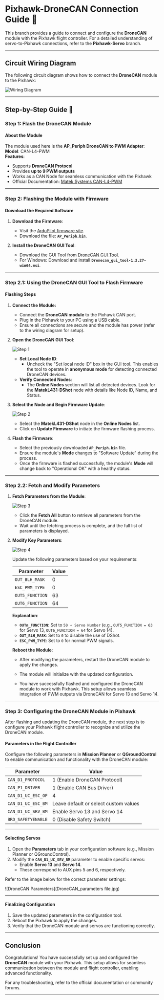 
# Pixhawk-DroneCAN Connection Guide 🚀

This branch provides a guide to connect and configure the **DroneCAN** module with the Pixhawk flight controller. For a detailed understanding of servo-to-Pixhawk connections, refer to the **Pixhawk-Servo** branch.

---

## Circuit Wiring Diagram

The following circuit diagram shows how to connect the **DroneCAN** module to the Pixhawk:

![Wiring Diagram](how_to_connect_DroneCAN_to_pixhwack.jpg)

---

## Step-by-Step Guide 🔧

### Step 1: Flash the DroneCAN Module

#### About the Module
The module used here is the **AP_Periph DroneCAN to PWM Adapter**:  
**Model**: CAN-L4-PWM  
**Features**:
- Supports **DroneCAN Protocol**
- Provides **up to 9 PWM outputs**
- Works as a CAN Node for seamless communication with the Pixhawk
- Official Documentation: [Matek Systems CAN-L4-PWM](https://www.mateksys.com/?portfolio=can-l4-pwm)

---

### Step 2: Flashing the Module with Firmware

#### Download the Required Software

1. **Download the Firmware**:
   - Visit the [ArduPilot firmware site](https://firmware.ardupilot.org/AP_Periph/latest/MatekL431-DShot/).
   - Download the file: **`AP_Periph.bin`**.

2. **Install the DroneCAN GUI Tool**:
   - Download the GUI Tool from [DroneCAN GUI Tool](https://firmware.ardupilot.org/Tools/CAN_GUI/).
   - For Windows: Download and install **`Dronecan_gui_tool-1.2.27-win64.msi`**.

---

### Step 2.1: Using the DroneCAN GUI Tool to Flash Firmware

#### Flashing Steps

1. **Connect the Module:**
   - Connect the **DroneCAN module** to the Pixhawk CAN port.
   - Plug in the Pixhawk to your PC using a USB cable.
   - Ensure all connections are secure and the module has power (refer to the wiring diagram for setup).

2. **Open the DroneCAN GUI Tool**:

   ![Step 1](DroneCAN-guitool_1.jpg)

   - **Set Local Node ID**:
     - Uncheck the "Set local node ID" box in the GUI tool. This enables the tool to operate in **anonymous mode** for detecting connected DroneCAN devices.
   - **Verify Connected Nodes**:
     - The **Online Nodes** section will list all detected devices. Look for the **MatekL431-DShot** node with details like Node ID, Name, and Status.

3. **Select the Node and Begin Firmware Update**:

   ![Step 2](DroneCAN-guitool_2.jpg)

   - Select the **MatekL431-DShot** node in the **Online Nodes** list.
   - Click on **Update Firmware** to initiate the firmware flashing process.

4. **Flash the Firmware**:
   - Select the previously downloaded **`AP_Periph.bin`** file.
   - Ensure the module's **Mode** changes to "Software Update" during the process.
   - Once the firmware is flashed successfully, the module's **Mode** will change back to "Operational OK" with a healthy status.

---

### Step 2.2: Fetch and Modify Parameters

1. **Fetch Parameters from the Module**:

   ![Step 3](DroneCAN-guitool_3.jpg)

   - Click the **Fetch All** button to retrieve all parameters from the DroneCAN module.
   - Wait until the fetching process is complete, and the full list of parameters is displayed.

2. **Modify Key Parameters**:

   ![Step 4](DroneCAN-guitool_4.jpg)

   Update the following parameters based on your requirements:

   | **Parameter**          | **Value** |
   |-------------------------|-----------|
   | `OUT_BLH_MASK`          | 0         |
   | `ESC_PWM_TYPE`          | 0         |
   | `OUT5_FUNCTION`         | 63        |
   | `OUT6_FUNCTION`         | 64        |

   **Explanation**:
   - **`OUTn_FUNCTION`**: Set to `50 + Servo Number` (e.g., `OUT5_FUNCTION = 63` for Servo 13, `OUT6_FUNCTION = 64` for Servo 14).
   - **`OUT_BLH_MASK`**: Set to `0` to disable the use of DShot.
   - **`ESC_PWM_TYPE`**: Set to `0` for normal PWM signals.

   **Reboot the Module**:
   - After modifying the parameters, restart the DroneCAN module to apply the changes.
   - The module will initialize with the updated configuration.
   
   - You have successfully flashed and configured the DroneCAN module to work with Pixhawk. This setup allows seamless integration of PWM outputs via DroneCAN for Servo 13 and Servo 14.
---

### Step 3: Configuring the DroneCAN Module in Pixhawk

After flashing and updating the DroneCAN module, the next step is to configure your Pixhawk flight controller to recognize and utilize the DroneCAN module.

#### Parameters in the Flight Controller

Configure the following parameters in **Mission Planner** or **QGroundControl** to enable communication and functionality with the DroneCAN module:

| **Parameter**          | **Value**                     |
|-------------------------|-------------------------------|
| `CAN_D1_PROTOCOL`       | 1 (Enable DroneCAN Protocol) |
| `CAN_P1_DRIVER`         | 1 (Enable CAN Bus Driver)    |
| `CAN_D1_UC_ESC_OF`      | 4                             |
| `CAN_D1_UC_ESC_BM`      | Leave default or select custom values |
| `CAN_D1_UC_SRV_BM`      | Enable Servo 13 and Servo 14 |
| `BRD_SAFETYENABLE`      | 0 (Disable Safety Switch)    |

---

#### Selecting Servos

1. Open the **Parameters** tab in your configuration software (e.g., Mission Planner or QGroundControl).
2. Modify the **`CAN_D1_UC_SRV_BM`** parameter to enable specific servos:
   - Enable **Servo 13** and **Servo 14**.
   - These correspond to AUX pins 5 and 6, respectively.

Refer to the image below for the correct parameter settings:

![DroneCAN Parameters](DroneCAN_parameters file.jpg)

---

#### Finalizing Configuration

1. Save the updated parameters in the configuration tool.
2. Reboot the Pixhawk to apply the changes.
3. Verify that the DroneCAN module and servos are functioning correctly.

---


## Conclusion

Congratulations! You have successfully set up and configured the **DroneCAN** module with your Pixhawk. This setup allows for seamless communication between the module and flight controller, enabling advanced functionality.

For any troubleshooting, refer to the official documentation or community forums.

---
